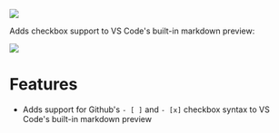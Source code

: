 [![](https://vsmarketplacebadge.apphb.com/version/bierner.markdown-checkbox.svg)](https://marketplace.visualstudio.com/items?itemName=bierner.markdown-checkbox)

Adds checkbox support to VS Code's built-in markdown preview:

![](https://raw.githubusercontent.com/mjbvz/vscode-markdown-checkboxes/master/docs/example.png)

# Features 
- Adds support for Github's `- [ ]` and `- [x]` checkbox syntax to VS Code's built-in markdown preview
